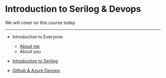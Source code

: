 # Introduction to Serilog & Devops

We will cover on this course today

---

- Introduction to Everyone

  - [About me](INTRODUCTION.md)
  - About you

- [Introduction to Serilog](https://github.com/uerbzr/csharp-serilog-introduction)

- [Github & Azure Devops](https://github.com/uerbzr/course-devops-introduction)
